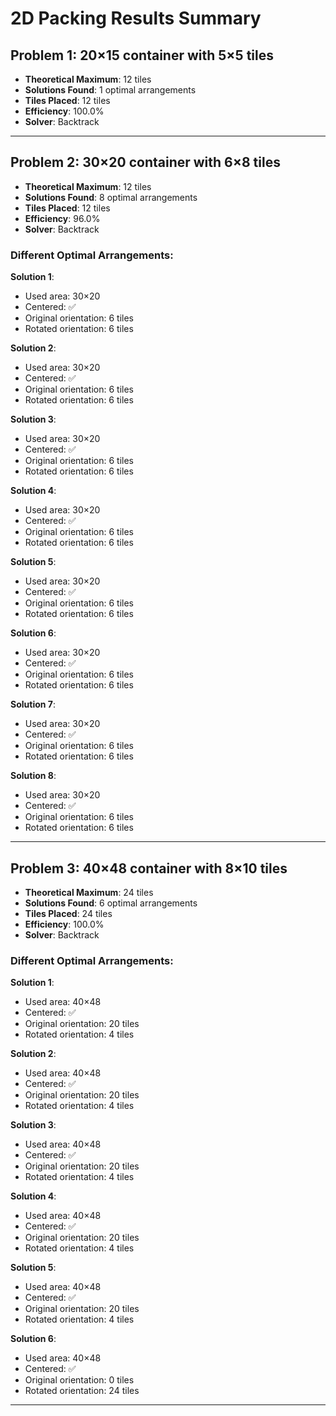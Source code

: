 # 2D Packing Results Summary

## Problem 1: 20×15 container with 5×5 tiles

- **Theoretical Maximum**: 12 tiles
- **Solutions Found**: 1 optimal arrangements
- **Tiles Placed**: 12 tiles
- **Efficiency**: 100.0%
- **Solver**: Backtrack

---

## Problem 2: 30×20 container with 6×8 tiles

- **Theoretical Maximum**: 12 tiles
- **Solutions Found**: 8 optimal arrangements
- **Tiles Placed**: 12 tiles
- **Efficiency**: 96.0%
- **Solver**: Backtrack

### Different Optimal Arrangements:

**Solution 1**:
- Used area: 30×20
- Centered: ✅
- Original orientation: 6 tiles
- Rotated orientation: 6 tiles

**Solution 2**:
- Used area: 30×20
- Centered: ✅
- Original orientation: 6 tiles
- Rotated orientation: 6 tiles

**Solution 3**:
- Used area: 30×20
- Centered: ✅
- Original orientation: 6 tiles
- Rotated orientation: 6 tiles

**Solution 4**:
- Used area: 30×20
- Centered: ✅
- Original orientation: 6 tiles
- Rotated orientation: 6 tiles

**Solution 5**:
- Used area: 30×20
- Centered: ✅
- Original orientation: 6 tiles
- Rotated orientation: 6 tiles

**Solution 6**:
- Used area: 30×20
- Centered: ✅
- Original orientation: 6 tiles
- Rotated orientation: 6 tiles

**Solution 7**:
- Used area: 30×20
- Centered: ✅
- Original orientation: 6 tiles
- Rotated orientation: 6 tiles

**Solution 8**:
- Used area: 30×20
- Centered: ✅
- Original orientation: 6 tiles
- Rotated orientation: 6 tiles

---

## Problem 3: 40×48 container with 8×10 tiles

- **Theoretical Maximum**: 24 tiles
- **Solutions Found**: 6 optimal arrangements
- **Tiles Placed**: 24 tiles
- **Efficiency**: 100.0%
- **Solver**: Backtrack

### Different Optimal Arrangements:

**Solution 1**:
- Used area: 40×48
- Centered: ✅
- Original orientation: 20 tiles
- Rotated orientation: 4 tiles

**Solution 2**:
- Used area: 40×48
- Centered: ✅
- Original orientation: 20 tiles
- Rotated orientation: 4 tiles

**Solution 3**:
- Used area: 40×48
- Centered: ✅
- Original orientation: 20 tiles
- Rotated orientation: 4 tiles

**Solution 4**:
- Used area: 40×48
- Centered: ✅
- Original orientation: 20 tiles
- Rotated orientation: 4 tiles

**Solution 5**:
- Used area: 40×48
- Centered: ✅
- Original orientation: 20 tiles
- Rotated orientation: 4 tiles

**Solution 6**:
- Used area: 40×48
- Centered: ✅
- Original orientation: 0 tiles
- Rotated orientation: 24 tiles

---


